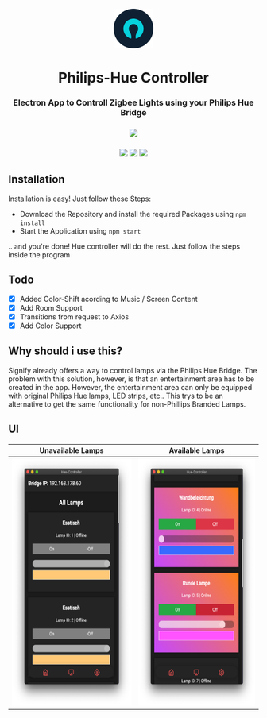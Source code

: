 <p align="center">
      <img src="assets/Logos/logo.png" width="80">
  <h1 align="center">
    Philips-Hue Controller
  </h1>
</p>

<h3 align="center">
  Electron App to Controll Zigbee Lights using your Philips Hue Bridge
</h3>

<h3 align="center">
      <img src="https://sonarcloud.io/api/project_badges/quality_gate?project=JNSAPH_Hue-Controller"><br><br>
      <img src="https://sonarcloud.io/api/project_badges/measure?project=JNSAPH_Hue-Controller&metric=sqale_rating">
      <img src="https://sonarcloud.io/api/project_badges/measure?project=JNSAPH_Hue-Controller&metric=bugs">
      <img src="https://sonarcloud.io/api/project_badges/measure?project=JNSAPH_Hue-Controller&metric=code_smells">
</h3>

## Installation
Installation is easy! Just follow these Steps:
- Download the Repository and install the required Packages using `npm install`
- Start the Application using `npm start`

.. and you're done! Hue controller will do the rest. Just follow the steps inside the program

## Todo
- [X] Added Color-Shift acording to Music / Screen Content
- [X] Add Room Support
- [X] Transitions from request to Axios
- [X] Add Color Support

## Why should i use this?
Signify already offers a way to control lamps via the Philips Hue Bridge. The problem with this solution, however, is that an entertainment area has to be created in the app. However, the entertainment area can only be equipped with original Philips Hue lamps, LED strips, etc.. This trys to be an alternative to get the same functionality for non-Phillips Branded Lamps.

## UI

| Unavailable Lamps | Available Lamps |
| ----------------- | --------------- |
| <img src="./assets/docs/screen1.png" height="500"> | <img src="./assets/docs/screen2.png" height="500"> |

 
